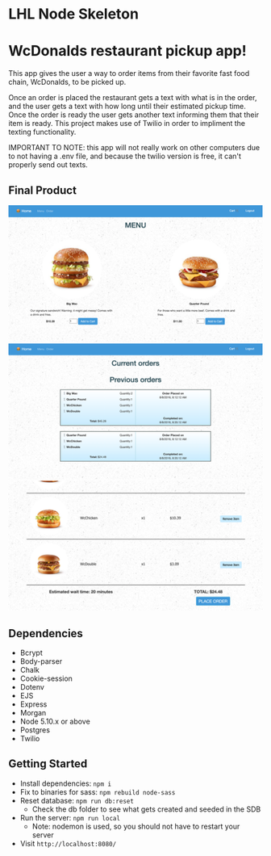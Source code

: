 LHL Node Skeleton
=========

# WcDonalds restaurant pickup app! 

This app gives the user a way to order items from their favorite fast food chain, WcDonalds, to be picked up. 

Once an order is placed the restaurant gets a text with what is in the order, and the user gets a text with how long until their estimated pickup time. Once the order is ready the user gets another text informing them that their item is ready. This project makes use of Twilio in order to impliment the texting functionality.  

IMPORTANT TO NOTE: this app will not really work on other computers due to not having a .env file, and because the twilio version is free, it can't properly send out texts. 

## Final Product

!["Menu Page"](https://github.com/NKadish/midterm-project/blob/master/docs/menu.png?raw=true)
!["Orders Page"](https://github.com/NKadish/midterm-project/blob/master/docs/orders.png?raw=true)
!["Checkout Page"](https://github.com/NKadish/midterm-project/blob/master/docs/checkout.png?raw=true)

## Dependencies

- Bcrypt
- Body-parser
- Chalk
- Cookie-session
- Dotenv
- EJS
- Express
- Morgan
- Node 5.10.x or above
- Postgres
- Twilio



## Getting Started

- Install dependencies: `npm i`
- Fix to binaries for sass: `npm rebuild node-sass`
- Reset database: `npm run db:reset`
  - Check the db folder to see what gets created and seeded in the SDB
- Run the server: `npm run local`
  - Note: nodemon is used, so you should not have to restart your server
- Visit `http://localhost:8080/`
